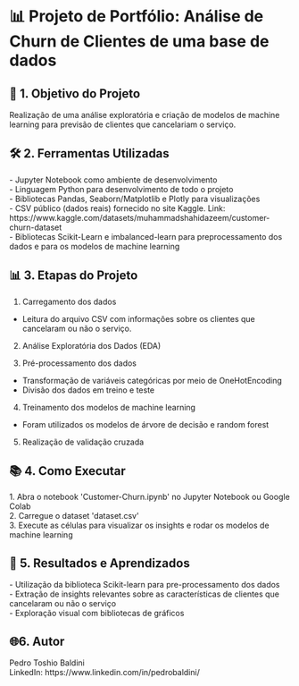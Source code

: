  <h1> 📊 Projeto de Portfólio: Análise de Churn de Clientes de uma base de dados</h1>

<h2>🧠 1. Objetivo do Projeto</h2>
Realização de uma análise exploratória e criação de modelos de machine learning para previsão de clientes que cancelariam o serviço.<br>

<h2> 🛠️ 2. Ferramentas Utilizadas </h2>
   - Jupyter Notebook como ambiente de desenvolvimento <br>
   - Linguagem Python para desenvolvimento de todo o projeto  <br>
   - Bibliotecas Pandas, Seaborn/Matplotlib e Plotly para visualizações <br>
   - CSV público (dados reais) fornecido no site Kaggle. Link: https://www.kaggle.com/datasets/muhammadshahidazeem/customer-churn-dataset<br>
   - Bibliotecas Scikit-Learn e imbalanced-learn para preprocessamento dos dados e para os modelos de machine learning <br>

<h2> 📊 3. Etapas do Projeto </h2>

1. Carregamento dos dados <br>
  - Leitura do arquivo CSV com informações sobre os clientes que cancelaram ou não o serviço.<br>

2. Análise Exploratória dos Dados (EDA)
 
3. Pré-processamento dos dados
  - Transformação de variáveis categóricas por meio de OneHotEncoding
  - Divisão dos dados em treino e teste

4. Treinamento dos modelos de machine learning
  - Foram utilizados os modelos de árvore de decisão e random forest

5. Realização de validação cruzada

<h2>📚 4. Como Executar</h2>
  1. Abra o notebook 'Customer-Churn.ipynb' no Jupyter Notebook ou Google Colab<br>
  2. Carregue o dataset 'dataset.csv'<br>
  3. Execute as células para visualizar os insights e rodar os modelos de machine learning<br>

<h2>🚀 5. Resultados e Aprendizados</h2>
  - Utilização da biblioteca Scikit-learn para pre-processamento dos dados<br>
  - Extração de insights relevantes sobre as características de clientes que cancelaram ou não o serviço<br>
  - Exploração visual com bibliotecas de gráficos<br>

<h2>🌐6. Autor</h2>
   Pedro Toshio Baldini <br>
   LinkedIn: https://www.linkedin.com/in/pedrobaldini/ 
  
